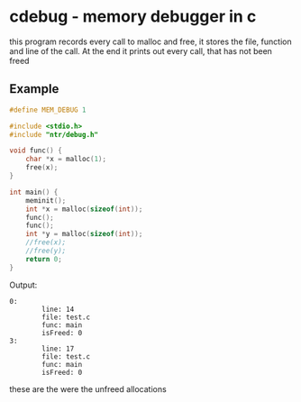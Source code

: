 # cdebug - memory debugger in c

this program records every call to malloc and free, it stores the file, function and line of the call. At the end it prints out every call, 
that has not been freed

## Example

```c
#define MEM_DEBUG 1

#include <stdio.h>
#include "ntr/debug.h"

void func() {
	char *x = malloc(1);
	free(x);
}

int main() {
	meminit();
	int *x = malloc(sizeof(int));
	func();
	func();
	int *y = malloc(sizeof(int));
	//free(x);
	//free(y);
	return 0;
}
```
Output:
```
0: 
        line: 14
        file: test.c
        func: main
        isFreed: 0
3: 
        line: 17
        file: test.c
        func: main
        isFreed: 0
```
these are the were the unfreed allocations
